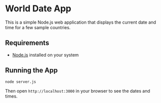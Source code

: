# World Date App

This is a simple Node.js web application that displays the current date and time for a few sample countries.

## Requirements

- [Node.js](https://nodejs.org/) installed on your system

## Running the App

```bash
node server.js
```

Then open `http://localhost:3000` in your browser to see the dates and times.
